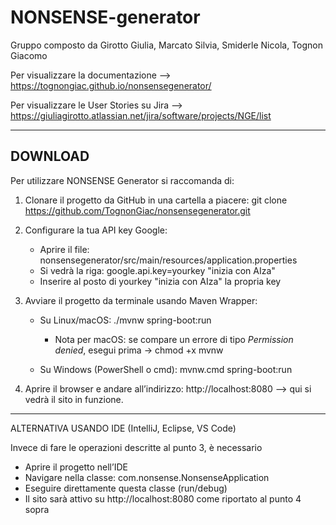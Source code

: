 # NONSENSE-generator
Gruppo composto da Girotto Giulia, Marcato Silvia, Smiderle Nicola, Tognon Giacomo

Per visualizzare la documentazione --> https://tognongiac.github.io/nonsensegenerator/

Per visualizzare le User Stories su Jira --> https://giuliagirotto.atlassian.net/jira/software/projects/NGE/list

---


## DOWNLOAD

Per utilizzare NONSENSE Generator si raccomanda di:

1) Clonare il progetto da GitHub in una cartella a piacere:
   git clone https://github.com/TognonGiac/nonsensegenerator.git

2) Configurare la tua API key Google:
      - Aprire il file: nonsensegenerator/src/main/resources/application.properties
      - Si vedrà la riga:      google.api.key=yourkey "inizia con AIza"
      - Inserire al posto di yourkey "inizia con AIza" la propria key

3) Avviare il progetto da terminale usando Maven Wrapper:
      - Su Linux/macOS:
          ./mvnw spring-boot:run

         - Nota per macOS: se compare un errore di tipo *Permission denied*, esegui prima -> 
           chmod +x mvnw
      - Su Windows (PowerShell o cmd):
          mvnw.cmd spring-boot:run

4) Aprire il browser e andare all’indirizzo:
   http://localhost:8080
   --> qui si vedrà il sito in funzione.

---------------------------------------------

ALTERNATIVA USANDO IDE (IntelliJ, Eclipse, VS Code)

Invece di fare le operazioni descritte al punto 3, è necessario
- Aprire il progetto nell’IDE
- Navigare nella classe: com.nonsense.NonsenseApplication
- Eseguire direttamente questa classe (run/debug)
- Il sito sarà attivo su http://localhost:8080
  come riportato al punto 4 sopra
